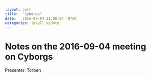 ```yaml
---
layout: post
title:  "Cyborgs"
date:   2016-09-04 21:00:07 -0700
categories: jekyll update
---
```

# Notes on the 2016-09-04 meeting on Cyborgs

Presenter: Torben